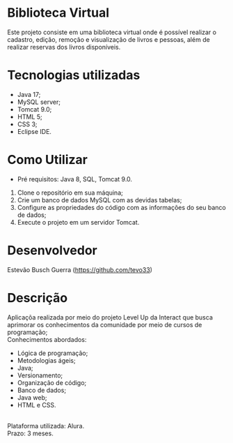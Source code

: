 # Biblioteca Virtual
Este projeto consiste em uma biblioteca virtual onde é possível realizar o cadastro, edição, remoção e visualização 
de livros e pessoas, além de realizar reservas dos livros disponíveis.


# Tecnologias utilizadas
- Java 17;
- MySQL server;
- Tomcat 9.0;
- HTML 5;
- CSS 3;
- Eclipse IDE.


# Como Utilizar

- Pré requisitos: Java 8, SQL, Tomcat 9.0.

1. Clone o repositório em sua máquina;
2. Crie um banco de dados MySQL com as devidas tabelas;
3. Configure as propriedades do código com as informações do seu banco de dados;
4. Execute o projeto em um servidor Tomcat.


# Desenvolvedor
Estevão Busch Guerra (https://github.com/tevo33)


# Descrição

Aplicaçõa realizada por meio do projeto Level Up da Interact que busca aprimorar os conhecimentos da comunidade por meio de cursos de programação;
<br>
Conhecimentos abordados:
- Lógica de programação;
- Metodologias ágeis;
- Java;
- Versionamento;
- Organização de código;
- Banco de dados;
- Java web;
- HTML e CSS.
<br>
Plataforma utilizada: Alura.
<br>
Prazo: 3 meses.
